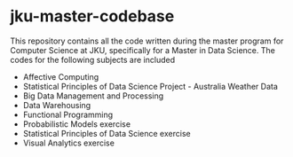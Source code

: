 # jku-master-codebase #

 This repository contains all the code written during the master program for Computer Science at JKU, specifically for a Master in Data Science. The codes for the following subjects are included

- Affective Computing
- Statistical Principles of Data Science Project - Australia Weather Data
- Big Data Management and Processing
- Data Warehousing
- Functional Programming
- Probabilistic Models exercise
- Statistical Principles of Data Science exercise
- Visual Analytics exercise

